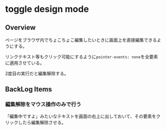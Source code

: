 # toggle design mode

## Overview

ページをブラウザ内でちょこちょこ編集したいときに画面上を直接編集できるようにする。

リンクテキスト等もクリック可能にするように`pointer-events: none`を全要素に適用させている。

2度目の実行だと編集解除する。

## BackLog Items

### 編集解除をマウス操作のみで行う

「編集中ですよ」みたいなテキストを画面の右上に出しておいて、その要素をクリックしたら編集解除させる。

